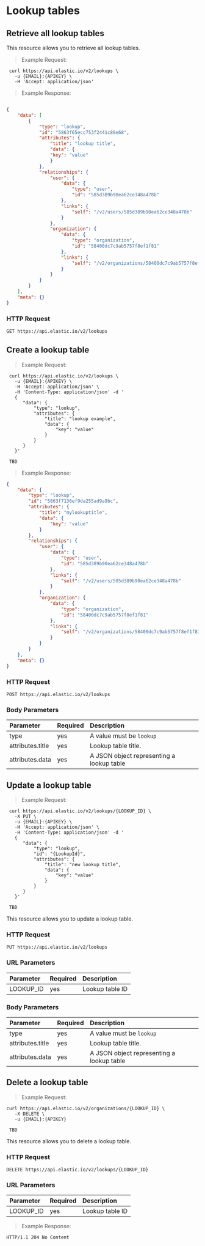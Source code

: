 # Lookup tables

## Retrieve all lookup tables
This resource allows you to retrieve all lookup tables.

> Example Request:

```shell
 curl https://api.elastic.io/v2/lookups \
   -u {EMAIL}:{APIKEY} \
   -H 'Accept: application/json'
```

> Example Response:

```json

{
    "data": [
        {
            "type": "lookup",
            "id": "5863f65ecc753f2441c88e68",
            "attributes": {
                "title": "lookup title",
                "data": {
                "key": "value"
                }
            },
            "relationships": {
                "user": {
                    "data": {
                        "type": "user",
                        "id": "585d389b90ea62ce348a478b"
                    },
                    "links": {
                        "self": "/v2/users/585d389b90ea62ce348a478b"
                    }
                },
                "organization": {
                    "data": {
                        "type": "organization",
                        "id": "58400dc7c9ab5757f8ef1f81"
                    },
                    "links": {
                        "self": "/v2/organizations/58400dc7c9ab5757f8ef1f81"
                    }
                }
            }
        }
    ],
    "meta": {}
}
```

### HTTP Request

``GET https://api.elastic.io/v2/lookups``

## Create a lookup table

> Example Request:

```shell
 curl https://api.elastic.io/v2/lookups \
   -u {EMAIL}:{APIKEY} \
   -H 'Accept: application/json' \
   -H 'Content-Type: application/json' -d '
   {
      "data": {
          "type": "lookup",
          "attributes": {
              "title": "lookup example",
              "data": {
                  "key": "value"
              }
          }
      }
   }'
```

```
 TBD
```

> Example Response:

```json
{
    "data": {
        "type": "lookup",
        "id": "5863f7136ef9da255ad9a9bc",
        "attributes": {
            "title": "mylookuptitle",
            "data": {
                "key": "value"
            }
        },
        "relationships": {
            "user": {
                "data": {
                    "type": "user",
                    "id": "585d389b90ea62ce348a478b"
                },
                "links": {
                    "self": "/v2/users/585d389b90ea62ce348a478b"
                }
            },
            "organization": {
                "data": {
                    "type": "organization",
                    "id": "58400dc7c9ab5757f8ef1f81"
                },
                "links": {
                    "self": "/v2/organizations/58400dc7c9ab5757f8ef1f81"
                }
            }
        }
    },
    "meta": {}
}
```

### HTTP Request

``POST https://api.elastic.io/v2/lookups``


### Body Parameters

| Parameter | Required | Description |
| :--- | :--- | :--- |
| type | yes | A value must be ``lookup`` |
| attributes.title | yes | Lookup table title. |
| attributes.data | yes | A JSON object representing a lookup table |


## Update a lookup table



> Example Request:

```shell
 curl https://api.elastic.io/v2/lookups/{LOOKUP_ID} \
   -X PUT \
   -u {EMAIL}:{APIKEY} \
   -H 'Accept: application/json' \
   -H 'Content-Type: application/json' -d '
   {
      "data": {
          "type": "lookup",
          "id": "{LookupId}",
          "attributes": {
              "title": "new lookup title",
              "data": {
                  "key": "value"
              }
          }
      }
   }'
```

```
 TBD
```

This resource allows you to update a lookup table.

### HTTP Request

``PUT https://api.elastic.io/v2/lookups``


### URL Parameters

| Parameter | Required | Description |
| :--- | :--- | :--- |
| LOOKUP_ID | yes | Lookup table ID |

### Body Parameters

| Parameter | Required | Description |
| :--- | :--- | :--- |
| type | yes | A value must be ``lookup`` |
| attributes.title | yes | Lookup table title. |
| attributes.data | yes | A JSON object representing a lookup table |

## Delete a lookup table

> Example Request:

```shell
curl https://api.elastic.io/v2/organizations/{LOOKUP_ID} \
   -X DELETE \
   -u {EMAIL}:{APIKEY}
```

```
 TBD
```

This resource allows you to delete a lookup table.

### HTTP Request

``DELETE https://api.elastic.io/v2/lookups/{LOOKUP_ID}``


### URL Parameters

| Parameter | Required | Description |
| :--- | :--- | :--- |
| LOOKUP_ID | yes | Lookup table ID |

> Example Response:

```shell
HTTP/1.1 204 No Content
```
